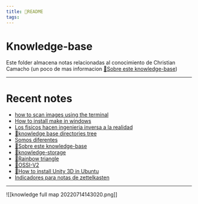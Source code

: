 ```yaml
---
title: 🌱README
tags:
---
```


# Knowledge-base

Este folder almacena notas relacionadas al conocimiento de Christian Camacho (un poco de mas informacion [🌱Sobre este knowledge-base](/🌱Sobre%20este%20knowledge-base.md))

---
# Recent notes

- [how to scan images using the terminal](/how%20to%20scan%20images%20using%20the%20terminal.md)
- [How to install make in windows](/How%20to%20install%20make%20in%20windows.md)
- [Los fisicos hacen ingenieria inversa a la realidad](/Los%20fisicos%20hacen%20ingenieria%20inversa%20a%20la%20realidad.md)
- [🌱knowledge base directories tree](/🌱knowledge%20base%20directories%20tree.md)
- [Somos diferentes](/Somos%20diferentes.md)
- [🌱Sobre este knowledge-base](/🌱Sobre%20este%20knowledge-base.md)
- [🌱knowledge-storage](/🌱knowledge-storage.md)
- [🌱Rainbow triangle](/🌱Rainbow%20triangle.md)
- [🌱OSSI-V2](/🌱OSSI-V2.md)
- [🌱How to install Unity 3D in Ubuntu](/🌱How%20to%20install%20Unity%203D%20in%20Ubuntu.md)
- [Indicadores para notas de zettelkasten](/Extracts/Indicadores%20para%20notas%20de%20zettelkasten.md)

---

![[knowledge full map 20220714143020.png]]
